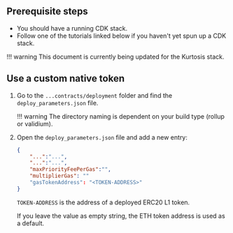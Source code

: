 ## Prerequisite steps

- You should have a running CDK stack. 
- Follow one of the tutorials linked below if you haven't yet spun up a CDK stack.

!!! warning
    This document is currently being updated for the Kurtosis stack.

## Use a custom native token

1. Go to the `...contracts/deployment` folder and find the `deploy_parameters.json` file.

    !!! warning
        The directory naming is dependent on your build type (rollup or validium). 

2. Open the `deploy_parameters.json` file and add a new entry:

    ```json
    {
        "...":"...",
        "...":"...",
        "maxPriorityFeePerGas":"",
        "multiplierGas": ""
        "gasTokenAddress": "<TOKEN-ADDRESS>"
    }
    ```

    `TOKEN-ADDRESS` is the address of a deployed ERC20 L1 token.

    If you leave the value as empty string, the ETH token address is used as a default.


</br>
